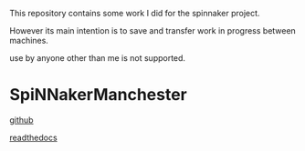 
This repository contains some work I did for the spinnaker project.

However its main intention is to save and transfer work in progress between machines.

use by anyone other than me is not supported.

SpiNNakerManchester
===================
[github](https://github.com/SpiNNakerManchester)

[readthedocs](http://spinnakermanchester.readthedocs.io/en/7.0.0-a5)

